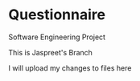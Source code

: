# Questionnaire
Software Engineering Project

This is Jaspreet's Branch

I will upload my changes to files here

